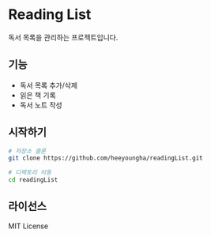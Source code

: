 # Reading List

독서 목록을 관리하는 프로젝트입니다.

## 기능

- 독서 목록 추가/삭제
- 읽은 책 기록
- 독서 노트 작성

## 시작하기

```bash
# 저장소 클론
git clone https://github.com/heeyoungha/readingList.git

# 디렉토리 이동
cd readingList
```

## 라이선스

MIT License 